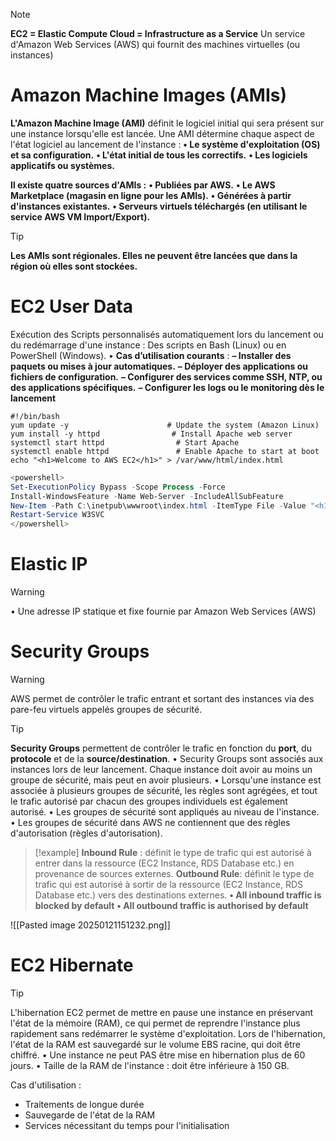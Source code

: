 > [!note]
> **EC2 = Elastic Compute Cloud = Infrastructure as a Service**
> Un service d'Amazon Web Services (AWS) qui fournit des machines virtuelles (ou instances)

# Amazon Machine Images (AMIs)

**L'Amazon Machine Image (AMI)** définit le logiciel initial qui sera présent sur une instance lorsqu'elle est lancée. Une AMI détermine chaque aspect de l'état logiciel au lancement de l'instance : 
	**• Le système d'exploitation (OS) et sa configuration.** 
	**• L'état initial de tous les correctifs.** 
	**• Les logiciels applicatifs ou systèmes.** 

**Il existe quatre sources d'AMIs :** 
	**• Publiées par AWS.** 
	**• Le AWS Marketplace (magasin en ligne pour les AMIs).** 
	**• Générées à partir d'instances existantes.** 
	**• Serveurs virtuels téléchargés (en utilisant le service AWS VM Import/Export).** 

> [!tip]
> **Les AMIs sont régionales. Elles ne peuvent être lancées que dans la région où elles sont stockées.**

# EC2 User Data

Exécution des Scripts personnalisés automatiquement lors du lancement ou du redémarrage d'une instance : Des scripts en Bash (Linux) ou en PowerShell (Windows). 
• **Cas d’utilisation courants** : 
	**– Installer des paquets ou mises à jour automatiques.** 
	**– Déployer des applications ou fichiers de configuration.** 
	**– Configurer des services comme SSH, NTP, ou des applications spécifiques.** 
	**– Configurer les logs ou le monitoring dès le lancement**

```shell
#!/bin/bash
yum update -y                      # Update the system (Amazon Linux)
yum install -y httpd                # Install Apache web server
systemctl start httpd                # Start Apache
systemctl enable httpd               # Enable Apache to start at boot
echo "<h1>Welcome to AWS EC2</h1>" > /var/www/html/index.html
```

```powershell
<powershell>
Set-ExecutionPolicy Bypass -Scope Process -Force
Install-WindowsFeature -Name Web-Server -IncludeAllSubFeature
New-Item -Path C:\inetpub\wwwroot\index.html -ItemType File -Value "<h1>Welcome to AWS EC2</h1>"
Restart-Service W3SVC
</powershell>
```

# Elastic IP

> [!warning]
> • Une adresse IP statique et fixe fournie par Amazon Web Services (AWS)

# Security Groups

> [!warning]
> AWS permet de contrôler le trafic entrant et sortant des instances via des pare-feu virtuels appelés groupes de sécurité.

> [!tip]
> **Security Groups** permettent de contrôler le trafic en fonction du **port**, du **protocole** et de la **source/destination**. 
> • Security Groups sont associés aux instances lors de leur lancement. Chaque instance doit avoir au moins un groupe de sécurité, mais peut en avoir plusieurs. 
> • Lorsqu'une instance est associée à plusieurs groupes de sécurité, les règles sont agrégées, et tout le trafic autorisé par chacun des groupes individuels est également autorisé. 
> • Les groupes de sécurité sont appliqués au niveau de l'instance. 
> • Les groupes de sécurité dans AWS ne contiennent que des règles d'autorisation (règles d'autorisation).

> [!example]
> **Inbound Rule** : définit le type de trafic qui est autorisé à entrer dans la ressource (EC2 Instance, RDS Database etc.) en provenance de sources externes. 
> **Outbound Rule**: définit le type de trafic qui est autorisé à sortir de la ressource (EC2 Instance, RDS Database etc.) vers des destinations externes. 
> **• All inbound traffic is blocked by default** 
> **• All outbound traffic is authorised by default**

![[Pasted image 20250121151232.png]]

# EC2 Hibernate

> [!tip]
> L'hibernation EC2 permet de mettre en pause une instance en préservant l'état de la mémoire (RAM), ce qui permet de reprendre l'instance plus rapidement sans redémarrer le système d'exploitation. Lors de l'hibernation, l'état de la RAM est sauvegardé sur le volume EBS racine, qui doit être chiffré. 
> • Une instance ne peut PAS être mise en hibernation plus de 60 jours. 
> • Taille de la RAM de l'instance : doit être inférieure à 150 GB. 
> 
> Cas d'utilisation : 
> 	- Traitements de longue durée 
> 	- Sauvegarde de l'état de la RAM 
> 	- Services nécessitant du temps pour l'initialisation

